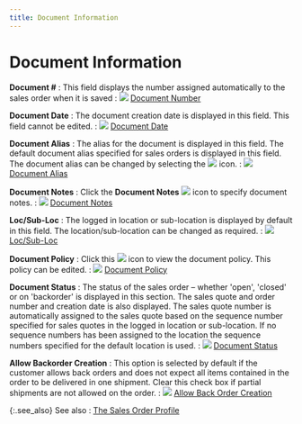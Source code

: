 ```yaml
---
title: Document Information
---
```


# Document Information


**Document #**
: This field displays the number assigned automatically  to the sales order when it is saved
: ![]({{site.sp_baseurl}}/img/lens.gif) [Document  Number]({{site.sp_baseurl}}/sales-docs/docs-profile/contents/doc-info/document_number_document_information_sales_content.html)


**Document Date**
: The document creation date is displayed in this  field. This field cannot be edited.
: ![]({{site.sp_baseurl}}/img/lens.gif) [Document  Date]({{site.sp_baseurl}}/sales-docs/docs-profile/contents/doc-info/document_date_document_information_sales_content.html)


**Document Alias**
: The alias for the document is displayed in this  field. The default document alias specified for sales orders is displayed  in this field. The document alias can be changed by selecting the ![]({{site.sp_baseurl}}/img/sales_doc_alias_icon.gif) icon.
: ![]({{site.sp_baseurl}}/img/lens.gif) [Document  Alias]({{site.sp_baseurl}}/sales-docs/docs-profile/contents/doc-info/document_alias_document_information_sales_content.html)


**Document Notes**
: Click the **Document 
 Notes** ![]({{site.sp_baseurl}}/img/sales_notes_button.gif) icon to specify document notes.
: ![]({{site.sp_baseurl}}/img/lens.gif) [Document  Notes]({{site.sp_baseurl}}/sales-docs/docs-profile/contents/doc-info/document_notes_document_information_sales_content.html)


**Loc/Sub-Loc**
: The logged in location or sub-location is displayed  by default in this field. The location/sub-location can be changed as  required.
: ![]({{site.sp_baseurl}}/img/lens.gif) [Loc/Sub-Loc]({{site.sp_baseurl}}/sales-docs/docs-profile/contents/tab-details/details/other/department_document_information_sales_content.html)


**Document Policy**
: Click this ![]({{site.sp_baseurl}}/img/sales_document_policy_icon.gif) icon to view the document  policy. This policy can be edited.
: ![]({{site.sp_baseurl}}/img/lens.gif) [Document  Policy]({{site.sp_baseurl}}/sales-docs/docs-profile/contents/doc-info/document_policy_document_information_sales_content.html)


**Document Status**
: The status of the sales order – whether 'open',  'closed' or on 'backorder' is displayed in this section. The sales quote  and order number and creation date is also displayed. The sales quote  number is automatically assigned to the sales quote based on the sequence  number specified for sales quotes in the logged in location or sub-location.  If no sequence numbers has been assigned to the location the sequence  numbers specified for the default location is used.
: ![]({{site.sp_baseurl}}/img/lens.gif) [Document  Status]({{site.sp_baseurl}}/sales-docs/docs-profile/contents/tab-details/details/other/document_status_document_information_sales_content.html)


**Allow Backorder Creation**
: This option is selected by default if the customer  allows back orders and does not expect all items contained in the order  to be delivered in one shipment. Clear this check box if partial shipments  are not allowed on the order.
: ![]({{site.sp_baseurl}}/img/lens.gif) [Allow  Back Order Creation]({{site.sp_baseurl}}/sales-docs/docs-profile/contents/tab-details/details/other/allow_back_order_creation.html)


{:.see_also}
See also
: [The Sales  Order Profile]({{site.sp_baseurl}}/sales-docs/sales-orders/create-a-sales-order/create-a-new-sales-order/the_sales_order_profile.html)
